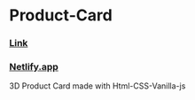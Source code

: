 # Product-Card
### [Link](https://ishkapoor2000.github.io/Product-Card/)
### [Netlify.app](https://awesome-morse-d60384.netlify.app/)

3D Product Card made with Html-CSS-Vanilla-js
